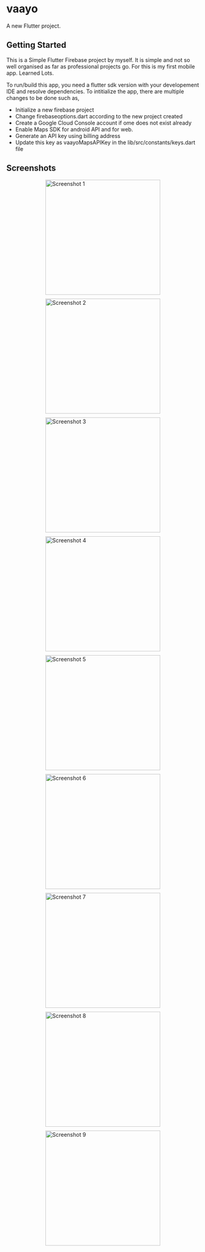 # vaayo

A new Flutter project.

## Getting Started

This is a Simple Flutter Firebase project by myself.
It is simple and not so well organised as far as professional projects go. For this is my first mobile app. Learned Lots.

To run/build this app, you need a flutter sdk version with your developement IDE and resolve dependencies.
To intitialize the app, there are multiple changes to be done such as,
  - Initialize a new firebase project 
  - Change firebaseoptions.dart according to the new project created 
  - Create a Google Cloud Console account if ome does not exist already
  - Enable Maps SDK for android API and for web.
  - Generate an API key using billing address
  - Update this key as vaayoMapsAPIKey in the lib/src/constants/keys.dart file 
## Screenshots

<div style="width: 100%; display: flex; flex-wrap: wrap; justify-content: space-around;">
  <img src="screenshots/welcome.jpg" alt="Screenshot 1" style="width: 300px; margin-bottom: 10px;">
  <img src="screenshots/sighnup.jpg" alt="Screenshot 2" style="width: 300px; margin-bottom: 10px;">
  <img src="screenshots/profile.jpg" alt="Screenshot 3" style="width: 300px; margin-bottom: 10px;">
  <img src="screenshots/ridedetails.jpg" alt="Screenshot 4" style="width: 300px; margin-bottom: 10px;">
  <img src="screenshots/createtrips.jpg" alt="Screenshot 5" style="width: 300px; margin-bottom: 10px;">
  <img src="screenshots/tripspage.jpg" alt="Screenshot 6" style="width: 300px; margin-bottom: 10px;">
  <img src="screenshots/trips.jpg" alt="Screenshot 7" style="width: 300px; margin-bottom: 10px;">
  <img src="screenshots/search.jpg" alt="Screenshot 8" style="width: 300px; margin-bottom: 10px;">
  <img src="screenshots/settings.jpg" alt="Screenshot 9" style="width: 300px; margin-bottom: 10px;">
</div>
